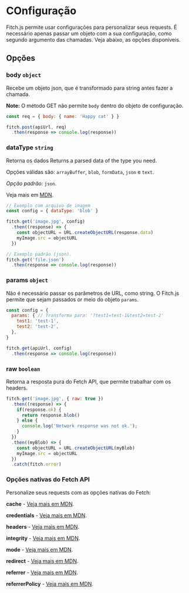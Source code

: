 # COnfiguração

Fitch.js permite usar configurações para personalizar seus requests. É necessário apenas passar um objeto com a sua configuração, como segundo argumento das chamadas. Veja abaixo, as opções disponíveis.

## Opções

### **body** `object`

Recebe um objeto json, que é transformado para string antes fazer a chamada.

**Note:** O método GET  não permite `body` dentro do objeto de configuração.

```js
const req = { body: { name: 'Happy cat' } }

fitch.post(apiUrl, req)
  .then(response => console.log(response))
```

### **dataType** `string`

Retorna os dados Returns a parsed data of the type you need.

Opções válidas são: `arrayBuffer`, `blob`, `formData`, `json` e `text`.

*Opção padrão:* `json`.

Veja mais em [MDN](https://developer.mozilla.org/en-US/docs/Web/API/Body).

```js
// Exemplo com arquivo de imagem
const config = { dataType: 'blob' }

fitch.get('image.jpg', config)
  .then((response) => {
    const objectURL = URL.createObjectURL(response.data)
    myImage.src = objectURL
  })

// Exemplo padrão (json).
fitch.get('file.json')
  .then(response => console.log(response))
```

### **params** `object`

Não é necessário passar os parâmetros de URL, como string. O Fitch.js permite que sejam passados or meio do objeto `params`.

```js
const config = {
  params: { // Transforma para: '?test1=test-1&test2=test-2'
    test1: 'test-1',
    test2: 'test-2',
  },
}

fitch.get(apiUrl, config)
  .then(response => console.log(response))
```

### **raw** `boolean`

Retorna a resposta pura do Fetch API, que permite trabalhar com os headers.

```js
fitch.get('image.jpg', { raw: true })
  .then((response) => {
    if(response.ok) {
      return response.blob()
    } else {
      console.log('Network response was not ok.');
    }
  })
  .then((myBlob) => {
    const objectURL = URL.createObjectURL(myBlob)
    myImage.src = objectURL
  })
  .catch(fitch.error)
```

### Opções nativas do Fetch API

Personalize seus requests com as opções nativas do Fetch:

**cache** - [Veja mais em MDN](https://developer.mozilla.org/en-US/docs/Web/API/Request/cache).

**credentials** - [Veja mais em MDN](https://developer.mozilla.org/en-US/docs/Web/API/GlobalFetch/fetch).

**headers** - [Veja mais em MDN](https://developer.mozilla.org/en-US/docs/Web/API/Request/headers).

**integrity** - [Veja mais em MDN](https://developer.mozilla.org/en-US/docs/Web/API/GlobalFetch/fetch).

**mode** - [Veja mais em MDN](https://developer.mozilla.org/en-US/docs/Web/API/Request/mode).

**redirect** - [Veja mais em MDN](https://developer.mozilla.org/en-US/docs/Web/API/GlobalFetch/fetch).

**referrer** - [Veja mais em MDN](https://developer.mozilla.org/en-US/docs/Web/API/GlobalFetch/fetch).

**referrerPolicy** - [Veja mais em MDN](https://developer.mozilla.org/en-US/docs/Web/API/GlobalFetch/fetch).
